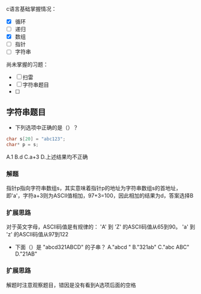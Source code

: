 c语言基础掌握情况：
- [x] 循环
- [ ] 递归
- [x] 数组
- [ ] 指针
- [ ] 字符串

尚未掌握的习题：
- [ ] 扫雷
- [ ] 字符串题目
- [ ] 

## 字符串题目
- 下列选项中正确的是（）？
```c
char s[20] = "abc123";  
char* p = s;
```
A.1
B.d
C.a+3
D.上述结果均不正确
### 解题
指针p指向字符串数组s，其实意味着指针p的地址为字符串数组s的首地址，即'a'，字符a+3则为ASCII值相加，97+3=100，因此相加的结果为d，答案选择B
### 扩展思路
对于英文字母，ASCII码值是有规律的：
'A' 到 'Z' 的ASCII码值从65到90。
'a' 到 'z' 的ASCII码值从97到122

- 下面（）是 "abcd321ABCD" 的子串？
A."abcd "
B."321ab"
C."abc ABC"
D."21AB"
### 扩展思路
解题时注意观察题目，错因是没有看到A选项后面的空格
